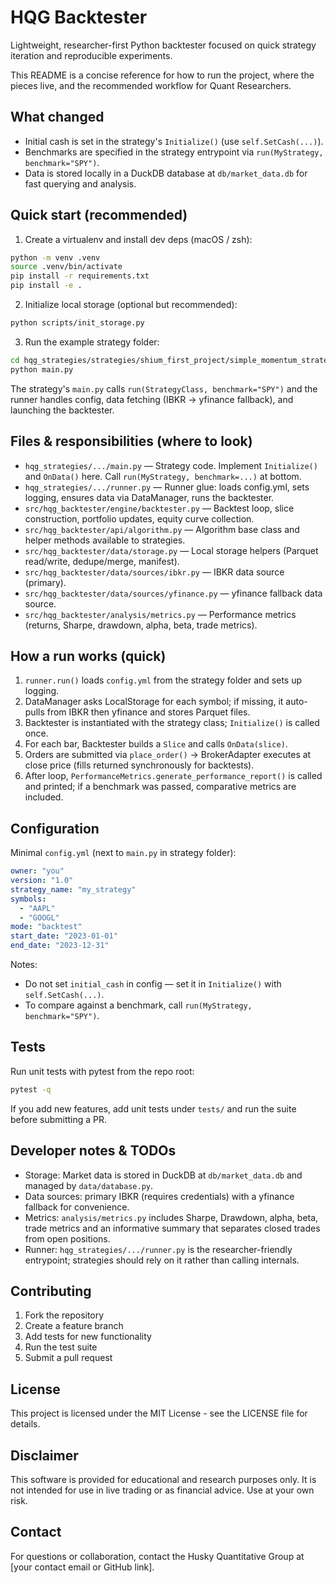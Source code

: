 # HQG Backtester

Lightweight, researcher-first Python backtester focused on quick strategy iteration and reproducible experiments.

This README is a concise reference for how to run the project, where the pieces live, and the recommended workflow for Quant Researchers.

## What changed

- Initial cash is set in the strategy's `Initialize()` (use `self.SetCash(...)`).
- Benchmarks are specified in the strategy entrypoint via `run(MyStrategy, benchmark="SPY")`.
- Data is stored locally in a DuckDB database at `db/market_data.db` for fast querying and analysis.

## Quick start (recommended)

1. Create a virtualenv and install dev deps (macOS / zsh):

```bash
python -m venv .venv
source .venv/bin/activate
pip install -r requirements.txt
pip install -e .
```

2. Initialize local storage (optional but recommended):

```bash
python scripts/init_storage.py
```

3. Run the example strategy folder:

```bash
cd hqg_strategies/strategies/shium_first_project/simple_momentum_strategy
python main.py
```

The strategy's `main.py` calls `run(StrategyClass, benchmark="SPY")` and the runner handles config, data fetching (IBKR -> yfinance fallback), and launching the backtester.

## Files & responsibilities (where to look)

- `hqg_strategies/.../main.py` — Strategy code. Implement `Initialize()` and `OnData()` here. Call `run(MyStrategy, benchmark=...)` at bottom.
- `hqg_strategies/.../runner.py` — Runner glue: loads config.yml, sets logging, ensures data via DataManager, runs the backtester.
- `src/hqg_backtester/engine/backtester.py` — Backtest loop, slice construction, portfolio updates, equity curve collection.
- `src/hqg_backtester/api/algorithm.py` — Algorithm base class and helper methods available to strategies.
- `src/hqg_backtester/data/storage.py` — Local storage helpers (Parquet read/write, dedupe/merge, manifest).
- `src/hqg_backtester/data/sources/ibkr.py` — IBKR data source (primary).
- `src/hqg_backtester/data/sources/yfinance.py` — yfinance fallback data source.
- `src/hqg_backtester/analysis/metrics.py` — Performance metrics (returns, Sharpe, drawdown, alpha, beta, trade metrics).

## How a run works (quick)

1. `runner.run()` loads `config.yml` from the strategy folder and sets up logging.
2. DataManager asks LocalStorage for each symbol; if missing, it auto-pulls from IBKR then yfinance and stores Parquet files.
3. Backtester is instantiated with the strategy class; `Initialize()` is called once.
4. For each bar, Backtester builds a `Slice` and calls `OnData(slice)`.
5. Orders are submitted via `place_order()` → BrokerAdapter executes at close price (fills returned synchronously for backtests).
6. After loop, `PerformanceMetrics.generate_performance_report()` is called and printed; if a benchmark was passed, comparative metrics are included.

## Configuration

Minimal `config.yml` (next to `main.py` in strategy folder):

```yaml
owner: "you"
version: "1.0"
strategy_name: "my_strategy"
symbols:
  - "AAPL"
  - "GOOGL"
mode: "backtest"
start_date: "2023-01-01"
end_date: "2023-12-31"
```

Notes:
- Do not set `initial_cash` in config — set it in `Initialize()` with `self.SetCash(...)`.
- To compare against a benchmark, call `run(MyStrategy, benchmark="SPY")`.

## Tests

Run unit tests with pytest from the repo root:

```bash
pytest -q
```

If you add new features, add unit tests under `tests/` and run the suite before submitting a PR.

## Developer notes & TODOs

- Storage: Market data is stored in DuckDB at `db/market_data.db` and managed by `data/database.py`.
- Data sources: primary IBKR (requires credentials) with a yfinance fallback for convenience.
- Metrics: `analysis/metrics.py` includes Sharpe, Drawdown, alpha, beta, trade metrics and an informative summary that separates closed trades from open positions.
- Runner: `hqg_strategies/.../runner.py` is the researcher-friendly entrypoint; strategies should rely on it rather than calling internals.

## Contributing

1. Fork the repository
2. Create a feature branch
3. Add tests for new functionality
4. Run the test suite
5. Submit a pull request

## License

This project is licensed under the MIT License - see the LICENSE file for details.

## Disclaimer

This software is provided for educational and research purposes only. It is not intended for use in live trading or as financial advice. Use at your own risk.

## Contact

For questions or collaboration, contact the Husky Quantitative Group at [your contact email or GitHub link].